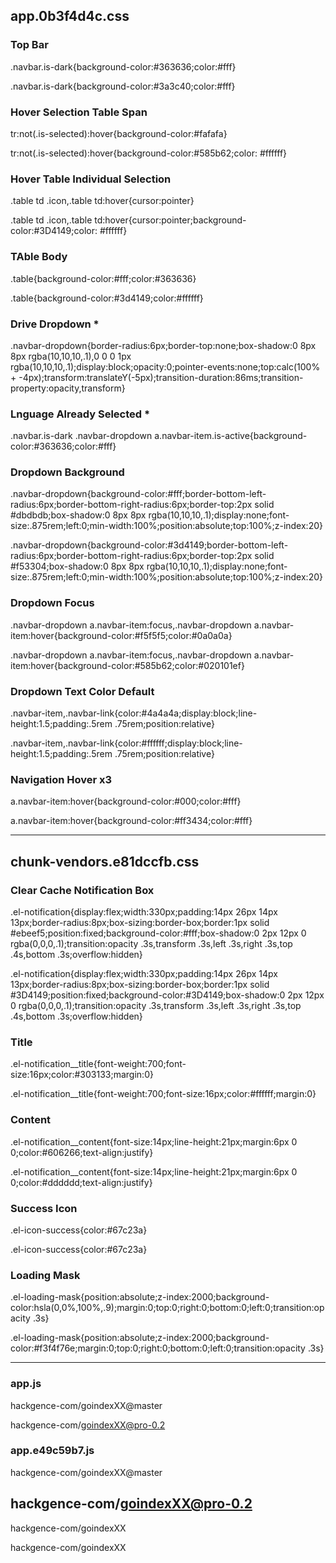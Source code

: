 ## app.0b3f4d4c.css
### Top Bar
.navbar.is-dark{background-color:#363636;color:#fff}

.navbar.is-dark{background-color:#3a3c40;color:#fff}

### Hover Selection Table Span
tr:not(.is-selected):hover{background-color:#fafafa}

tr:not(.is-selected):hover{background-color:#585b62;color: #ffffff}

### Hover Table Individual Selection
.table td .icon,.table td:hover{cursor:pointer}

.table td .icon,.table td:hover{cursor:pointer;background-color:#3D4149;color: #ffffff}

### TAble Body
.table{background-color:#fff;color:#363636}

.table{background-color:#3d4149;color:#ffffff}

### Drive Dropdown *
.navbar-dropdown{border-radius:6px;border-top:none;box-shadow:0 8px 8px rgba(10,10,10,.1),0 0 0 1px rgba(10,10,10,.1);display:block;opacity:0;pointer-events:none;top:calc(100% + -4px);transform:translateY(-5px);transition-duration:86ms;transition-property:opacity,transform}

### Lnguage Already Selected *
.navbar.is-dark .navbar-dropdown a.navbar-item.is-active{background-color:#363636;color:#fff}

### Dropdown Background
.navbar-dropdown{background-color:#fff;border-bottom-left-radius:6px;border-bottom-right-radius:6px;border-top:2px solid #dbdbdb;box-shadow:0 8px 8px rgba(10,10,10,.1);display:none;font-size:.875rem;left:0;min-width:100%;position:absolute;top:100%;z-index:20}

.navbar-dropdown{background-color:#3d4149;border-bottom-left-radius:6px;border-bottom-right-radius:6px;border-top:2px solid #f53304;box-shadow:0 8px 8px rgba(10,10,10,.1);display:none;font-size:.875rem;left:0;min-width:100%;position:absolute;top:100%;z-index:20}

### Dropdown Focus
.navbar-dropdown a.navbar-item:focus,.navbar-dropdown a.navbar-item:hover{background-color:#f5f5f5;color:#0a0a0a}

.navbar-dropdown a.navbar-item:focus,.navbar-dropdown a.navbar-item:hover{background-color:#585b62;color:#020101ef}

### Dropdown Text Color Default
.navbar-item,.navbar-link{color:#4a4a4a;display:block;line-height:1.5;padding:.5rem .75rem;position:relative}

.navbar-item,.navbar-link{color:#ffffff;display:block;line-height:1.5;padding:.5rem .75rem;position:relative}


### Navigation Hover x3
a.navbar-item:hover{background-color:#000;color:#fff}

a.navbar-item:hover{background-color:#ff3434;color:#fff}

------------------------------
## chunk-vendors.e81dccfb.css

### Clear Cache Notification Box
.el-notification{display:flex;width:330px;padding:14px 26px 14px 13px;border-radius:8px;box-sizing:border-box;border:1px solid #ebeef5;position:fixed;background-color:#fff;box-shadow:0 2px 12px 0 rgba(0,0,0,.1);transition:opacity .3s,transform .3s,left .3s,right .3s,top .4s,bottom .3s;overflow:hidden}

.el-notification{display:flex;width:330px;padding:14px 26px 14px 13px;border-radius:8px;box-sizing:border-box;border:1px solid #3D4149;position:fixed;background-color:#3D4149;box-shadow:0 2px 12px 0 rgba(0,0,0,.1);transition:opacity .3s,transform .3s,left .3s,right .3s,top .4s,bottom .3s;overflow:hidden}

### Title
.el-notification__title{font-weight:700;font-size:16px;color:#303133;margin:0}

.el-notification__title{font-weight:700;font-size:16px;color:#ffffff;margin:0}

### Content
.el-notification__content{font-size:14px;line-height:21px;margin:6px 0 0;color:#606266;text-align:justify}

.el-notification__content{font-size:14px;line-height:21px;margin:6px 0 0;color:#dddddd;text-align:justify}

### Success Icon
.el-icon-success{color:#67c23a}

.el-icon-success{color:#67c23a}


### Loading Mask
.el-loading-mask{position:absolute;z-index:2000;background-color:hsla(0,0%,100%,.9);margin:0;top:0;right:0;bottom:0;left:0;transition:opacity .3s}

.el-loading-mask{position:absolute;z-index:2000;background-color:#f3f4f76e;margin:0;top:0;right:0;bottom:0;left:0;transition:opacity .3s}





-------------------------

### app.js

hackgence-com/goindexXX@master

hackgence-com/goindexXX@pro-0.2

### app.e49c59b7.js

hackgence-com/goindexXX@master

hackgence-com/goindexXX@pro-0.2
--------------------
hackgence-com/goindexXX

hackgence-com/goindexXX

